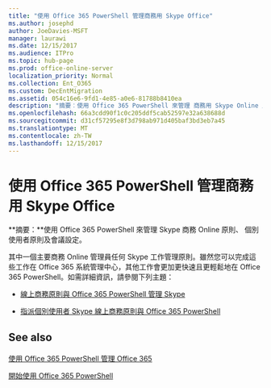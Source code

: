 ```yaml
---
title: "使用 Office 365 PowerShell 管理商務用 Skype Office"
ms.author: josephd
author: JoeDavies-MSFT
manager: laurawi
ms.date: 12/15/2017
ms.audience: ITPro
ms.topic: hub-page
ms.prod: office-online-server
localization_priority: Normal
ms.collection: Ent_O365
ms.custom: DecEntMigration
ms.assetid: 054c16e6-9fd1-4e85-a0e6-81788b8410ea
description: "摘要︰使用 Office 365 PowerShell 來管理 商務用 Skype Online 原則、每一使用者原則和會議的設定。"
ms.openlocfilehash: 66a3cdd90f1c0c205ddf5cab52597e32a638688d
ms.sourcegitcommit: d31cf57295e8f3d798ab971d405baf3bd3eb7a45
ms.translationtype: MT
ms.contentlocale: zh-TW
ms.lasthandoff: 12/15/2017
---
```

# <a name="manage-skype-for-business-online-with-office-365-powershell"></a>使用 Office 365 PowerShell 管理商務用 Skype Office

 **摘要：**使用 Office 365 PowerShell 來管理 Skype 商務 Online 原則、 個別使用者原則及會議設定。
  
其中一個主要商務 Online 管理員任何 Skype 工作管理原則。雖然您可以完成這些工作在 Office 365 系統管理中心，其他工作會更加更快速且更輕鬆地在 Office 365 PowerShell。如需詳細資訊，請參閱下列主題：
  
- [線上商務原則與 Office 365 PowerShell 管理 Skype](manage-skype-for-business-online-policies-with-office-365-powershell.md)
    
- [指派個別使用者 Skype 線上商務原則與 Office 365 PowerShell](assign-per-user-skype-for-business-online-policies-with-office-365-powershell.md)
    
## <a name="see-also"></a>See also

#### 

[使用 Office 365 PowerShell 管理 Office 365](manage-office-365-with-office-365-powershell.md)
  
[開始使用 Office 365 PowerShell](getting-started-with-office-365-powershell.md)

